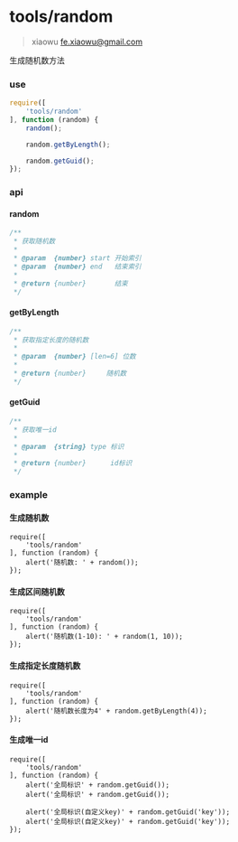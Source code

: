 # tools/random

> xiaowu <fe.xiaowu@gmail.com>

生成随机数方法

### use

```js
require([
    'tools/random'
], function (random) {
    random();

    random.getByLength();

    random.getGuid();
});
```

### api

#### random

```js
/**
 * 获取随机数
 *
 * @param  {number} start 开始索引
 * @param  {number} end   结束索引
 *
 * @return {number}       结束
 */
```

#### getByLength

```js
/**
 * 获取指定长度的随机数
 *
 * @param  {number} [len=6] 位数
 *
 * @return {number}     随机数
 */
```

#### getGuid

```js
/**
 * 获取唯一id
 *
 * @param  {string} type 标识
 *
 * @return {number}      id标识
 */
```

### example

#### 生成随机数

```runjs
require([
    'tools/random'
], function (random) {
    alert('随机数: ' + random());
});
```

#### 生成区间随机数

```runjs
require([
    'tools/random'
], function (random) {
    alert('随机数(1-10): ' + random(1, 10));
});
```

#### 生成指定长度随机数

```runjs
require([
    'tools/random'
], function (random) {
    alert('随机数长度为4' + random.getByLength(4));
});
```

#### 生成唯一id

```runjs
require([
    'tools/random'
], function (random) {
    alert('全局标识' + random.getGuid());
    alert('全局标识' + random.getGuid());

    alert('全局标识(自定义key)' + random.getGuid('key'));
    alert('全局标识(自定义key)' + random.getGuid('key'));
});
```